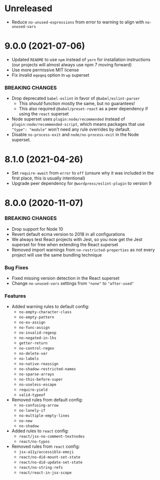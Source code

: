 # Unreleased

- Reduce `no-unused-expressions` from error to warning to align with `no-unused-vars`

# 9.0.0 (2021-07-06)

- Updated `README` to use `npm` instead of `yarn` for installation instructions (our projects will almost always use npm 7 moving forward)
- Use more permissive MIT license
- Fix invalid `eqeqeq` option in `wp` superset

### BREAKING CHANGES

- Drop deprecated `babel-eslint` in favor of `@babel/eslint-parser`
  - This _should_ function mostly the same, but no guarantees!
  - This also required `@babel/preset-react` as a peer dependency if using the `react` superset
- Node superset uses `plugin:node/recommended` instead of `plugin:node/recommended-script`, which means packages that use `"type": "module"` won't need any rule overrides by default.
- Disable `no-process-exit` and `node/no-process-exit` in the Node superset.

# 8.1.0 (2021-04-26)

- Set `require-await` from `error` to `off` (unsure why it was included in the first place, this is usually intentional)
- Upgrade peer dependency for `@wordpress/eslint-plugin` to version 9

# 8.0.0 (2020-11-07)

### BREAKING CHANGES

- Drop support for Node 10
- Revert default ecma version to 2018 in all configurations
- We always test React projects with Jest, so you now get the Jest superset for free when extending the React superset
- Removed import warnings from `no-restricted-properties` as not every project will use the same bundling technique

### Bug Fixes

- Fixed missing version detection in the React superset
- Change `no-unused-vars` settings from `"none"` to `"after-used"`

### Features

- Added warning rules to default config:
  - `no-empty-character-class`
  - `no-empty-pattern`
  - `no-ex-assign`
  - `no-func-assign`
  - `no-invalid-regexp`
  - `no-negated-in-lhs`
  - `getter-return`
  - `no-control-regex`
  - `no-delete-var`
  - `no-labels`
  - `no-native-reassign`
  - `no-shadow-restricted-names`
  - `no-sparse-arrays`
  - `no-this-before-super`
  - `no-useless-escape`
  - `require-yield`
  - `valid-typeof`
- Removed rules from default config:
  - `no-confusing-arrow`
  - `no-lonely-if`
  - `no-multiple-empty-lines`
  - `no-new`
  - `no-shadow`
- Added rules to `react` config:
  - `react/jsx-no-comment-textnodes`
  - `react/no-typos`
- Removed rules from `react` config:
  - `jsx-a11y/accessible-emoji`
  - `react/no-did-mount-set-state`
  - `react/no-did-update-set-state`
  - `react/no-string-refs`
  - `react/react-in-jsx-scope`
